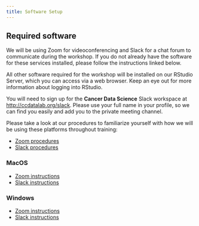 ```yaml
---
title: Software Setup
---
```


## Required software

We will be using Zoom for videoconferencing and Slack for a chat forum to communicate during the workshop.
If you do not already have the software for these services installed, please follow the instructions linked below.

All other software required for the workshop will be installed on our RStudio Server, which you can access via a web browser.
Keep an eye out for more information about logging into RStudio.

You will need to sign up for the **Cancer Data Science** Slack workspace at <http://ccdatalab.org/slack>. Please use your full name in your profile, so we can find you easily and add you to the private meeting channel.

Please take a look at our procedures to familiarize yourself with how we will be using these platforms throughout training:

* [Zoom procedures](../software-setup/zoom-procedures.md)
* [Slack procedures](../software-setup/slack-procedures.md)

### MacOS

* [Zoom instructions](../software-setup/mac-instructions.md#zoom)
* [Slack instructions](../software-setup/mac-instructions.md#slack)

### Windows

* [Zoom instructions](../software-setup/windows-instructions.md#zoom)
* [Slack instructions](../software-setup/windows-instructions.md#slack)
